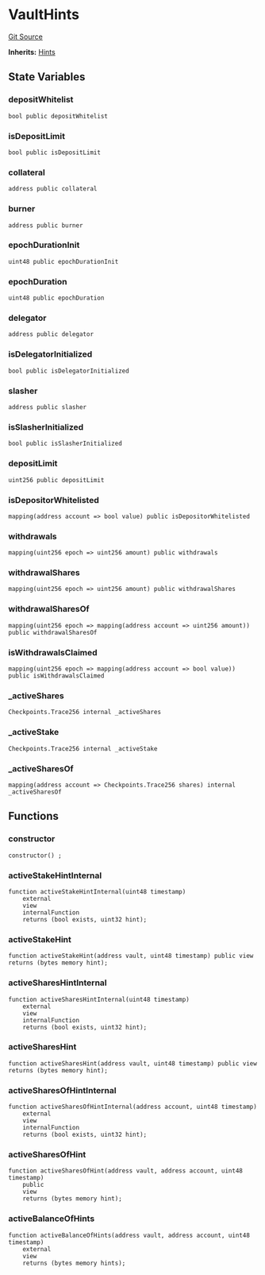 # VaultHints
[Git Source](https://github.com/symbioticfi/core/blob/df9ca184c8ea82a887fc1922bce2558281ce8e60/src/contracts/hints/VaultHints.sol)

**Inherits:**
[Hints](/Users/andreikorokhov/symbiotic/core/docs/autogen/src/src/contracts/hints/Hints.sol/abstract.Hints.md)


## State Variables
### depositWhitelist

```solidity
bool public depositWhitelist
```


### isDepositLimit

```solidity
bool public isDepositLimit
```


### collateral

```solidity
address public collateral
```


### burner

```solidity
address public burner
```


### epochDurationInit

```solidity
uint48 public epochDurationInit
```


### epochDuration

```solidity
uint48 public epochDuration
```


### delegator

```solidity
address public delegator
```


### isDelegatorInitialized

```solidity
bool public isDelegatorInitialized
```


### slasher

```solidity
address public slasher
```


### isSlasherInitialized

```solidity
bool public isSlasherInitialized
```


### depositLimit

```solidity
uint256 public depositLimit
```


### isDepositorWhitelisted

```solidity
mapping(address account => bool value) public isDepositorWhitelisted
```


### withdrawals

```solidity
mapping(uint256 epoch => uint256 amount) public withdrawals
```


### withdrawalShares

```solidity
mapping(uint256 epoch => uint256 amount) public withdrawalShares
```


### withdrawalSharesOf

```solidity
mapping(uint256 epoch => mapping(address account => uint256 amount)) public withdrawalSharesOf
```


### isWithdrawalsClaimed

```solidity
mapping(uint256 epoch => mapping(address account => bool value)) public isWithdrawalsClaimed
```


### _activeShares

```solidity
Checkpoints.Trace256 internal _activeShares
```


### _activeStake

```solidity
Checkpoints.Trace256 internal _activeStake
```


### _activeSharesOf

```solidity
mapping(address account => Checkpoints.Trace256 shares) internal _activeSharesOf
```


## Functions
### constructor


```solidity
constructor() ;
```

### activeStakeHintInternal


```solidity
function activeStakeHintInternal(uint48 timestamp)
    external
    view
    internalFunction
    returns (bool exists, uint32 hint);
```

### activeStakeHint


```solidity
function activeStakeHint(address vault, uint48 timestamp) public view returns (bytes memory hint);
```

### activeSharesHintInternal


```solidity
function activeSharesHintInternal(uint48 timestamp)
    external
    view
    internalFunction
    returns (bool exists, uint32 hint);
```

### activeSharesHint


```solidity
function activeSharesHint(address vault, uint48 timestamp) public view returns (bytes memory hint);
```

### activeSharesOfHintInternal


```solidity
function activeSharesOfHintInternal(address account, uint48 timestamp)
    external
    view
    internalFunction
    returns (bool exists, uint32 hint);
```

### activeSharesOfHint


```solidity
function activeSharesOfHint(address vault, address account, uint48 timestamp)
    public
    view
    returns (bytes memory hint);
```

### activeBalanceOfHints


```solidity
function activeBalanceOfHints(address vault, address account, uint48 timestamp)
    external
    view
    returns (bytes memory hints);
```

